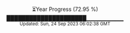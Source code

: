 <p align="center">
⏳Year Progress (72.95 %) <br>
█████████████████████▁▁▁▁▁▁▁▁▁ <br>
<sub>Updated: Sun, 24 Sep 2023 06:02:38 GMT</sub>
</p>

